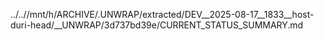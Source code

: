../..//mnt/h/ARCHIVE/.UNWRAP/extracted/DEV__2025-08-17__1833__host-duri-head/__UNWRAP/3d737bd39e/CURRENT_STATUS_SUMMARY.md
